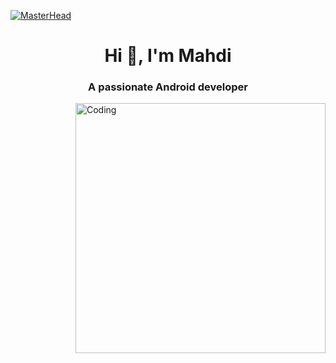 [![MasterHead](https://1.bp.blogspot.com/-7A4WynwLsMw/XbBpCXG8fHI/AAAAAAAAMt4/uOa1bpLskYgrwGbllhSu2SDj_Mig8SXJQCLcBGAsYHQ/s1600/2000_600px.gif)](https://rishavchanda.io)

<h1 align="center">Hi 👋, I'm Mahdi</h1>
<h3 align="center">A passionate Android developer</h3>
<img align="right" alt="Coding" width="400" src="http://cdn.dribbble.com/users/1162077/screenshots/3848914/programmer.gif">
